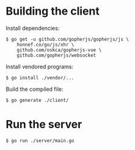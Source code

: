 # Building the client
Install dependencies:
```
$ go get -u github.com/gopherjs/gopherjs/js \
    honnef.co/go/js/xhr \
    github.com/oskca/gopherjs-vue \
    github.com/gopherjs/websocket
```

Install vendored programs:
```
$ go install ./vendor/...
```

Build the compiled file:
```
$ go generate ./client/
```

# Run the server
```
$ go run ./server/main.go
```
